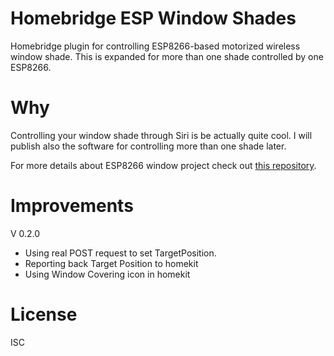# Homebridge ESP Window Shades

Homebridge plugin for controlling ESP8266-based motorized wireless window shade.
This is expanded for more than one shade controlled by one ESP8266.

# Why

Controlling your  window shade through Siri is be actually quite cool. I will publish also the software for controlling more than one shade later.

For more details about ESP8266 window project check out [this repository](https://github.com/Uweklaus/esp8266-windowshades).

# Improvements
V 0.2.0
- Using real POST request to set TargetPosition.
- Reporting back Target Position to homekit
- Using Window Covering icon in homekit

# License

ISC
